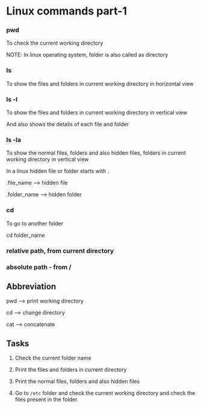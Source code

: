 # Linux commands part-1

### pwd
To check the current working directory

NOTE: In linux operating system, folder is also called as directory

### ls
To show the files and folders in current working directory in horizontal view

### ls -l
To show the files and folders in current working directory in vertical view

And also shows the details of each file and folder

### ls -la
To show the normal files, folders and also hidden files, folders in current working directory in vertical view

In a linux hidden file or folder starts with `.`

.file_name --> hidden file

.folder_name --> hidden folder

### cd
To go to another folder

cd folder_name

### relative path, from current directory

### absolute path - from /

## Abbreviation

pwd --> print working directory

cd --> change directory

cat --> concatenate

## Tasks
1. Check the current folder name

2. Print the files and folders in current directory

3. Print the normal files, folders and also hidden files

4. Go to `/etc` folder and check the current working directory and check the files present in the folder.